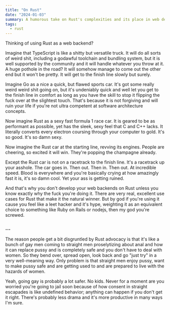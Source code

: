 ```yaml
---
title: "On Rust"
date: "2024-01-03"
summary: A humorous take on Rust's complexities and its place in web development.
tags:
  - rust
---
```


Thinking of using Rust as a web backend?

Imagine that TypeScript is like a shitty but versatile truck. It will do all sorts of weird shit, including a godawful toolchain and bundling system, but it is well supported by the community and it will handle whatever you throw at it. A huge pothole in the road? It will somehow manage to come out the other end but it won't be pretty. It will get to the finish line slowly but surely.

Imagine Go as a nice a quick, but flawed sports car. It's got some really weird weird shit going on, but it's undeniably quick and well let you get to the finish line in comfort as long as you have the skill to stop it flipping the fuck over at the slightest touch. That's because it is not forgiving and will ruin your life if you're not ultra competent at software architecture concepts.

Now imagine Rust as a sexy fast formula 1 race car. It is geared to be as performant as possible, yet has the sleek, sexy feel that C and C++ lacks. It literally converts every electron coursing through your computer to gold. It's so good. It's so damn sexy.

Now imagine the Rust car at the starting line, revving its engines. People are cheering, so excited it will win. They're popping the champagne already.

Except the Rust car is not on a racetrack to the finish line. It's a racetrack up your asshole. The car goes in. Then out. Then in. Then out. At incredible speed. Blood is everywhere and you're basically crying at how amazingly fast it is, it's so damn cool. Yet your ass is getting ruined.

And that's why you don't develop your web backends on Rust unless you know exactly why the fuck you're doing it. There are very real, excellent use cases for Rust that make it the natural winner. But by god if you're using it cause you feel like a leet hacker and it's hype, weighting it as an equivalent choice to something like Ruby on Rails or nodejs, then my god you're screwed.

### ...

The reason people get a bit disgruntled by Rust advocacy is that it's like a bunch of gay men coming to straight men proselytizing about anal and how it can replace pussy and is completely safe and you don't have to deal with women. So they bend over, spread open, look back and go "just try" in a very well-meaning way. Only problem is that straight men enjoy pussy, want to make pussy safe and are getting used to and are prepared to live with the hazards of women.

Yeah, going gay is probably a lot safer. No kids. Never for a moment are you worried you're going to jail soon because of how consent in straight escapades is like undefined behavior; anything can happen if you don't get it right. There's probably less drama and it's more productive in many ways I'm sure.

